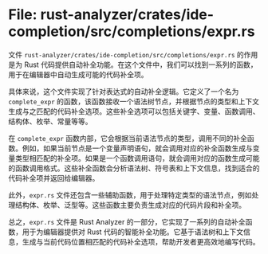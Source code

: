 # File: rust-analyzer/crates/ide-completion/src/completions/expr.rs

文件 `rust-analyzer/crates/ide-completion/src/completions/expr.rs` 的作用是为 Rust 代码提供自动补全功能。在这个文件中，我们可以找到一系列的函数，用于在编辑器中自动生成可能的代码补全项。

具体来说，这个文件实现了针对表达式的自动补全逻辑。它定义了一个名为 `complete_expr` 的函数，该函数接收一个语法树节点，并根据节点的类型和上下文生成与之匹配的代码补全选项。这些补全选项可以包括关键字、变量、函数调用、结构体、枚举、常量等等。

在 `complete_expr` 函数内部，它会根据当前语法节点的类型，调用不同的补全函数。例如，如果当前节点是一个变量声明语句，就会调用对应的补全函数生成与变量类型相匹配的补全项。如果是一个函数调用语句，就会调用对应的函数生成可能的函数调用格式。这些补全函数会分析语法树、符号表和上下文信息，找到适合的代码补全项并返回给编辑器。

此外，`expr.rs` 文件还包含一些辅助函数，用于处理特定类型的语法节点，例如处理结构体、枚举、泛型等。这些函数主要负责生成对应的代码片段和补全项。

总之，`expr.rs` 文件是 Rust Analyzer 的一部分，它实现了一系列的自动补全函数，用于为编辑器提供对 Rust 代码的智能补全功能。它基于语法树和上下文信息，生成与当前代码位置相匹配的代码补全选项，帮助开发者更高效地编写代码。

